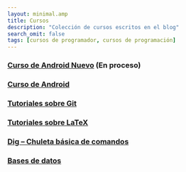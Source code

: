 ```yaml
---
layout: minimal.amp
title: Cursos
description: "Colección de cursos escritos en el blog"
search_omit: false
tags: [cursos de programador, cursos de programación]
---
```


### [Curso de Android Nuevo][Android2] (En proceso)

### [Curso de Android][Android]

### [Tutoriales sobre Git][git]

### [Tutoriales sobre LaTeX][latex1]

### [Dig – Chuleta básica de comandos][dig]

### [Bases de datos][bd]

[Android]: /curso-programacion-android/
[Android2]: /android/
[git]: /git/
[latex1]: /category/latex/
[dig]: /dig-chuleta-basica-de-comandos/
[bd]: /bases-de-datos/
